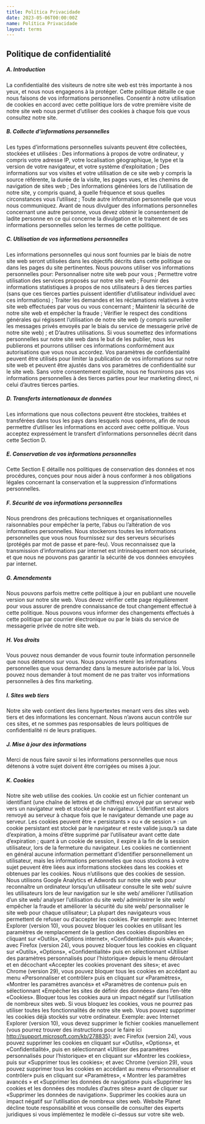 ```yaml
---
title: Política Privacidade
date: 2023-05-06T00:00:00Z
name: Política Privacidade
layout: terms
---
```

## **Politique de confidentialité**

##### **A. Introduction**
La confidentialité des visiteurs de notre site web est très importante à nos yeux, et nous nous engageons à la protéger. Cette politique détaille ce que nous faisons de vos informations personnelles. Consentir à notre utilisation de cookies en accord avec cette politique lors de votre première visite de notre site web nous permet d’utiliser des cookies à chaque fois que vous consultez notre site.

##### **B. Collecte d’informations personnelles**
Les types d’informations personnelles suivants peuvent être collectées, stockées et utilisées : Des informations à propos de votre ordinateur, y compris votre adresse IP, votre localisation géographique, le type et la version de votre navigateur, et votre système d’exploitation ; Des informations sur vos visites et votre utilisation de ce site web y compris la source référente, la durée de la visite, les pages vues, et les chemins de navigation de sites web ; Des informations générées lors de l’utilisation de notre site, y compris quand, à quelle fréquence et sous quelles circonstances vous l’utilisez ; Toute autre information personnelle que vous nous communiquez. Avant de nous divulguer des informations personnelles concernant une autre personne, vous devez obtenir le consentement de ladite personne en ce qui concerne la divulgation et le traitement de ses informations personnelles selon les termes de cette politique.

##### **C. Utilisation de vos informations personnelles**
Les informations personnelles qui nous sont fournies par le biais de notre site web seront utilisées dans les objectifs décrits dans cette politique ou dans les pages du site pertinentes. Nous pouvons utiliser vos informations personnelles pour: Personnaliser notre site web pour vous ; Permettre votre utilisation des services proposés sur notre site web ; Fournir des informations statistiques à propos de nos utilisateurs à des tierces parties (sans que ces tierces parties puissent identifier d’utilisateur individuel avec ces informations) ; Traiter les demandes et les réclamations relatives à votre site web effectuées par vous ou vous concernant ; Maintenir la sécurité de notre site web et empêcher la fraude ; Vérifier le respect des conditions générales qui régissent l’utilisation de notre site web (y compris surveiller les messages privés envoyés par le biais du service de messagerie privé de notre site web) ; et D’autres utilisations. Si vous soumettez des informations personnelles sur notre site web dans le but de les publier, nous les publierons et pourrons utiliser ces informations conformément aux autorisations que vous nous accordez. Vos paramètres de confidentialité peuvent être utilisés pour limiter la publication de vos informations sur notre site web et peuvent être ajustés dans vos paramètres de confidentialité sur le site web. Sans votre consentement explicite, nous ne fournirons pas vos informations personnelles à des tierces parties pour leur marketing direct, ni celui d’autres tierces parties.

##### **D. Transferts internationaux de données**
Les informations que nous collectons peuvent être stockées, traitées et transférées dans tous les pays dans lesquels nous opérons, afin de nous permettre d’utiliser les informations en accord avec cette politique. Vous acceptez expressément le transfert d’informations personnelles décrit dans cette Section D.

##### **E. Conservation de vos informations personnelles**
Cette Section E détaille nos politiques de conservation des données et nos procédures, conçues pour nous aider à nous conformer à nos obligations légales concernant la conservation et la suppression d’informations personnelles.

##### **F. Sécurité de vos informations personnelles**
Nous prendrons des précautions techniques et organisationnelles raisonnables pour empêcher la perte, l’abus ou l’altération de vos informations personnelles. Nous stockerons toutes les informations personnelles que vous nous fournissez sur des serveurs sécurisés (protégés par mot de passe et pare-feu). Vous reconnaissez que la transmission d’informations par internet est intrinsèquement non sécurisée, et que nous ne pouvons pas garantir la sécurité de vos données envoyées par internet.

##### **G. Amendements**
Nous pouvons parfois mettre cette politique à jour en publiant une nouvelle version sur notre site web. Vous devez vérifier cette page régulièrement pour vous assurer de prendre connaissance de tout changement effectué à cette politique. Nous pouvons vous informer des changements effectués à cette politique par courrier électronique ou par le biais du service de messagerie privée de notre site web.

##### **H. Vos droits**
Vous pouvez nous demander de vous fournir toute information personnelle que nous détenons sur vous. Nous pouvons retenir les informations personnelles que vous demandez dans la mesure autorisée par la loi. Vous pouvez nous demander à tout moment de ne pas traiter vos informations personnelles à des fins marketing.

##### **I. Sites web tiers**
Notre site web contient des liens hypertextes menant vers des sites web tiers et des informations les concernant. Nous n’avons aucun contrôle sur ces sites, et ne sommes pas responsables de leurs politiques de confidentialité ni de leurs pratiques.

##### **J. Mise à jour des informations**
Merci de nous faire savoir si les informations personnelles que nous détenons à votre sujet doivent être corrigées ou mises à jour.

##### **K. Cookies**
Notre site web utilise des cookies. Un cookie est un fichier contenant un identifiant (une chaîne de lettres et de chiffres) envoyé par un serveur web vers un navigateur web et stocké par le navigateur. L’identifiant est alors renvoyé au serveur à chaque fois que le navigateur demande une page au serveur. Les cookies peuvent être « persistants » ou « de session » : un cookie persistant est stocké par le navigateur et reste valide jusqu’à sa date d’expiration, à moins d’être supprimé par l’utilisateur avant cette date d’expiration ; quant à un cookie de session, il expire à la fin de la session utilisateur, lors de la fermeture du navigateur. Les cookies ne contiennent en général aucune information permettant d’identifier personnellement un utilisateur, mais les informations personnelles que nous stockons à votre sujet peuvent être liées aux informations stockées dans les cookies et obtenues par les cookies. Nous n’utilisons que des cookies de session. Nous utilisons Google Analytics et Adwords sur notre site web pour reconnaître un ordinateur lorsqu’un utilisateur consulte le site web/ suivre les utilisateurs lors de leur navigation sur le site web/ améliorer l’utilisation d’un site web/ analyser l’utilisation du site web/ administrer le site web/ empêcher la fraude et améliorer la sécurité du site web/ personnaliser le site web pour chaque utilisateur; La plupart des navigateurs vous permettent de refuser ou d’accepter les cookies. Par exemple: avec Internet Explorer (version 10), vous pouvez bloquer les cookies en utilisant les paramètres de remplacement de la gestion des cookies disponibles en cliquant sur «Outils», «Options internet», «Confidentialité» puis «Avancé»; avec Firefox (version 24), vous pouvez bloquer tous les cookies en cliquant sur «Outils», «Options», «Confidentialité» puis en sélectionnant «Utiliser des paramètres personnalisés pour l’historique» depuis le menu déroulant et en décochant «Accepter les cookies provenant des sites»; et avec Chrome (version 29), vous pouvez bloquer tous les cookies en accédant au menu «Personnaliser et contrôler» puis en cliquant sur «Paramètres», «Montrer les paramètres avancés» et «Paramètres de contenu» puis en sélectionnant «Empêcher les sites de définir des données» dans l’en-tête «Cookies». Bloquer tous les cookies aura un impact négatif sur l’utilisation de nombreux sites web. Si vous bloquez les cookies, vous ne pourrez pas utiliser toutes les fonctionnalités de notre site web. Vous pouvez supprimer les cookies déjà stockés sur votre ordinateur. Exemple: avec Internet Explorer (version 10), vous devez supprimer le fichier cookies manuellement (vous pourrez trouver des instructions pour le faire ici http://support.microsoft.com/kb/278835); avec Firefox (version 24), vous pouvez supprimer les cookies en cliquant sur «Outils», «Options», et «Confidentialité», puis en sélectionnant «Utiliser des paramètres personnalisés pour l’historique» et en cliquant sur «Montrer les cookies», puis sur «Supprimer tous les cookies»; et avec Chrome (version 29), vous pouvez supprimer tous les cookies en accédant au menu «Personnaliser et contrôler» puis en cliquant sur «Paramètres», « Montrer les paramètres avancés » et «Supprimer les données de navigation» puis «Supprimer les cookies et les données des modules d’autres sites» avant de cliquer sur «Supprimer les données de navigation». Supprimer les cookies aura un impact négatif sur l’utilisation de nombreux sites web. Website Planet décline toute responsabilité et vous conseille de consulter des experts juridiques si vous implémentez le modèle ci-dessus sur votre site web.